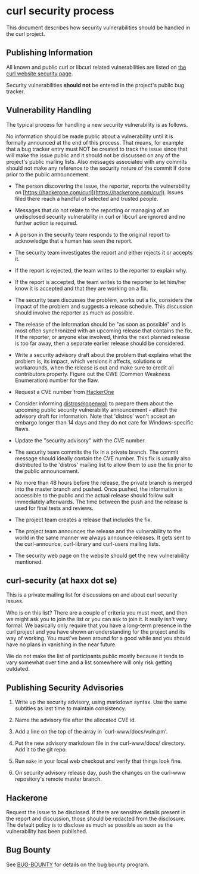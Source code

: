 curl security process
=====================

This document describes how security vulnerabilities should be handled in the
curl project.

Publishing Information
----------------------

All known and public curl or libcurl related vulnerabilities are listed on
[the curl website security page](https://curl.se/docs/security.html).

Security vulnerabilities **should not** be entered in the project's public bug
tracker.

Vulnerability Handling
----------------------

The typical process for handling a new security vulnerability is as follows.

No information should be made public about a vulnerability until it is
formally announced at the end of this process. That means, for example that a
bug tracker entry must NOT be created to track the issue since that will make
the issue public and it should not be discussed on any of the project's public
mailing lists. Also messages associated with any commits should not make any
reference to the security nature of the commit if done prior to the public
announcement.

- The person discovering the issue, the reporter, reports the vulnerability on
  [https://hackerone.com/curl](https://hackerone.com/curl). Issues filed there
  reach a handful of selected and trusted people.

- Messages that do not relate to the reporting or managing of an undisclosed
  security vulnerability in curl or libcurl are ignored and no further action
  is required.

- A person in the security team responds to the original report to acknowledge
  that a human has seen the report.

- The security team investigates the report and either rejects it or accepts
  it.

- If the report is rejected, the team writes to the reporter to explain why.

- If the report is accepted, the team writes to the reporter to let him/her
  know it is accepted and that they are working on a fix.

- The security team discusses the problem, works out a fix, considers the
  impact of the problem and suggests a release schedule. This discussion
  should involve the reporter as much as possible.

- The release of the information should be "as soon as possible" and is most
  often synchronized with an upcoming release that contains the fix. If the
  reporter, or anyone else involved, thinks the next planned release is too
  far away, then a separate earlier release should be considered.

- Write a security advisory draft about the problem that explains what the
  problem is, its impact, which versions it affects, solutions or workarounds,
  when the release is out and make sure to credit all contributors properly.
  Figure out the CWE (Common Weakness Enumeration) number for the flaw.

- Request a CVE number from
  [HackerOne](https://docs.hackerone.com/programs/cve-requests.html)

- Consider informing
  [distros@openwall](https://oss-security.openwall.org/wiki/mailing-lists/distros)
  to prepare them about the upcoming public security vulnerability
  announcement - attach the advisory draft for information. Note that
  'distros' won't accept an embargo longer than 14 days and they do not care
  for Windows-specific flaws.

- Update the "security advisory" with the CVE number.

- The security team commits the fix in a private branch. The commit message
  should ideally contain the CVE number. This fix is usually also distributed
  to the 'distros' mailing list to allow them to use the fix prior to the
  public announcement.

- No more than 48 hours before the release, the private branch is merged into
  the master branch and pushed. Once pushed, the information is accessible to
  the public and the actual release should follow suit immediately afterwards.
  The time between the push and the release is used for final tests and
  reviews.

- The project team creates a release that includes the fix.

- The project team announces the release and the vulnerability to the world in
  the same manner we always announce releases. It gets sent to the
  curl-announce, curl-library and curl-users mailing lists.

- The security web page on the website should get the new vulnerability
  mentioned.

curl-security (at haxx dot se)
------------------------------

This is a private mailing list for discussions on and about curl security
issues.

Who is on this list? There are a couple of criteria you must meet, and then we
might ask you to join the list or you can ask to join it. It really isn't very
formal. We basically only require that you have a long-term presence in the
curl project and you have shown an understanding for the project and its way
of working. You must've been around for a good while and you should have no
plans in vanishing in the near future.

We do not make the list of participants public mostly because it tends to vary
somewhat over time and a list somewhere will only risk getting outdated.

Publishing Security Advisories
------------------------------

1. Write up the security advisory, using markdown syntax. Use the same
   subtitles as last time to maintain consistency.

2. Name the advisory file after the allocated CVE id.

3. Add a line on the top of the array in `curl-www/docs/vuln.pm'.

4. Put the new advisory markdown file in the curl-www/docs/ directory. Add it
   to the git repo.

5. Run `make` in your local web checkout and verify that things look fine.

6. On security advisory release day, push the changes on the curl-www
   repository's remote master branch.

Hackerone
---------

Request the issue to be disclosed. If there are sensitive details present in
the report and discussion, those should be redacted from the disclosure. The
default policy is to disclose as much as possible as soon as the vulnerability
has been published.

Bug Bounty
----------

See [BUG-BOUNTY](https://curl.se/docs/bugbounty.html) for details on the
bug bounty program.
